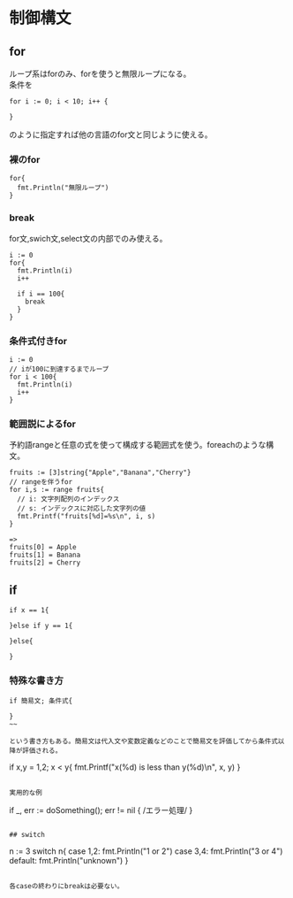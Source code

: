 # 制御構文

## for
ループ系はforのみ、forを使うと無限ループになる。  
条件を
~~~  
for i := 0; i < 10; i++ {

}
~~~  
のように指定すれば他の言語のfor文と同じように使える。  

### 裸のfor
~~~
for{
  fmt.Println("無限ループ")
}
~~~  

### break
for文,swich文,select文の内部でのみ使える。
~~~
i := 0
for{
  fmt.Println(i)
  i++

  if i == 100{
    break
  }
}
~~~  

### 条件式付きfor
~~~
i := 0
// iが100に到達するまでループ
for i < 100{
  fmt.Println(i)
  i++
}
~~~  

### 範囲説によるfor
予約語rangeと任意の式を使って構成する範囲式を使う。foreachのような構文。  
~~~  
fruits := [3]string{"Apple","Banana","Cherry"}
// rangeを伴うfor
for i,s := range fruits{
  // i: 文字列配列のインデックス
  // s: インデックスに対応した文字列の値
  fmt.Printf("fruits[%d]=%s\n", i, s)
}

=> 
fruits[0] = Apple
fruits[1] = Banana
fruits[2] = Cherry
~~~  

## if
~~~
if x == 1{

}else if y == 1{

}else{

}
~~~

### 特殊な書き方
~~~
if 簡易文; 条件式{

}
~~  

という書き方もある。簡易文は代入文や変数定義などのことで簡易文を評価してから条件式以降が評価される。  

~~~  
if x,y =  1,2; x < y{
  fmt.Printf("x(%d) is less than y(%d)\n", x, y)
}
~~~  

実用的な例
~~~
if _, err := doSomething(); err != nil {
  /エラー処理/
}
~~~  

## switch

~~~
n := 3
switch n{
  case 1,2:
    fmt.Println("1 or 2")
  case 3,4:
    fmt.Println("3 or 4")
  default:
    fmt.Println("unknown")
}
~~~  

各caseの終わりにbreakは必要ない。
